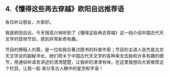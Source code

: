 ## 4.《懂得这些再去穿越》欧阳自远推荐语
各位听众朋友，大家好。


我是欧阳自远，今天很高兴地听到了《懂得这些再去穿越》这一档介绍中国古代天文学的音频节目，感到非常新奇有趣。


节目的撰稿人刘茜，是一位和我合著过图书的科普作家；节目的主讲人张杰是北京天文学会的副秘书长，她们把关于中国古代天文学的各种来龙去脉和许多有趣的细节，用通俗听语言讲述的清清楚楚，让我听的津津有味，在这里我想向大家推荐这个栏目，让我一起 来分享古人眼中的星空和宇宙！

